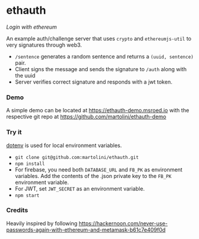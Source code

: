 # ethauth
*Login with ethereum*

An example auth/challenge server that uses `crypto` and `ethereumjs-util` to very signatures through web3.

- `/sentence` generates a random sentence and returns a `(uuid, sentence)` pair.
- Client signs the message and sends the signature to `/auth` along with the uuid
- Server verifies correct signature and responds with a jwt token.

### Demo
A simple demo can be located at https://ethauth-demo.msroed.io with the respective git repo at https://github.com/martolini/ethauth-demo

### Try it

[dotenv](https://github.com/motdotla/dotenv) is used for local environment variables.

- `git clone git@github.com:martolini/ethauth.git`
- `npm install`
- For firebase, you need both `DATABASE_URL` and `FB_PK` as environment variables. Add the contents of the .json private key to the `FB_PK` environment variable.
- For JWT, set `JWT_SECRET` as an environment variable.
- `npm start`

### Credits
Heavily inspired by following https://hackernoon.com/never-use-passwords-again-with-ethereum-and-metamask-b61c7e409f0d
